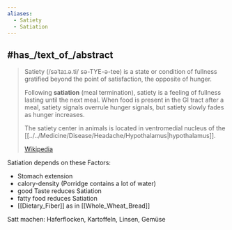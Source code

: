 ```yaml
---
aliases:
  - Satiety
  - Satiation
---
```


## #has_/text_of_/abstract 

> Satiety (/səˈtaɪ.ə.ti/ sə-TYE-ə-tee) is a state or condition of fullness 
> gratified beyond the point of satisfaction, the opposite of hunger. 
> 
> Following **satiation** (meal termination), satiety is a feeling of fullness lasting until the next meal. 
> When food is present in the GI tract after a meal, 
> satiety signals overrule hunger signals, 
> but satiety slowly fades as hunger increases.
>
> The satiety center in animals is located in ventromedial nucleus of the [[../../Medicine/Disease/Headache/Hypothalamus|hypothalamus]].
>
> [Wikipedia](https://en.wikipedia.org/wiki/Satiety) 

Satiation depends on these Factors: 
- Stomach extension 
- calory-density (Porridge contains a lot of water) 
- good Taste reduces Satiation 
- fatty food reduces Satiation  
- [[Dietary_Fiber]] as in [[Whole_Wheat_Bread]]  

Satt machen: 
Haferflocken, 
Kartoffeln, 
Linsen, Gemüse 





